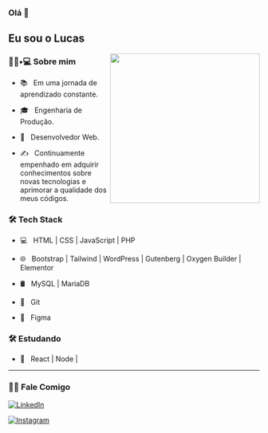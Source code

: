 
### Olá 👋<h2> Eu sou o Lucas</h2>

<img align='right' src="https://media.giphy.com/media/26tn33aiTi1jkl6H6/giphy.gif" width="300">

<h3> 🧔🏻•💻 Sobre mim </h3>



- 📚 &nbsp; Em uma jornada de aprendizado constante.

- 🎓 &nbsp; Engenharia de Produção.

- 🌱 &nbsp; Desenvolvedor Web.

- ✍️ &nbsp; Continuamente empenhado em adquirir conhecimentos sobre novas tecnologias e aprimorar a qualidade dos meus códigos.



<h3>🛠 Tech Stack</h3>



- 💻 &nbsp; HTML | CSS | JavaScript | PHP

- 🌐 &nbsp; Bootstrap | Tailwind | WordPress | Gutenberg | Oxygen Builder | Elementor

- 🛢 &nbsp; MySQL | MariaDB

- 🔧 &nbsp; Git

- 🎨 &nbsp; Figma

<h3>🛠 Estudando</h3>

- 🔧 &nbsp; React | Node |

<hr>

<h3> 🤝🏻 Fale Comigo </h3>

<p align="center">

<a href="https://www.linkedin.com/in/lucaslarocca"><img alt="LinkedIn" src="https://img.shields.io/badge/LinkedIn-Lucas%20Larocca-blue?style=flat-square&logo=linkedin"></a>

<a href="https://www.instagram.com/luucaslarocca"><img alt="Instagram" src="https://img.shields.io/badge/Instagram-luucaslarocca-black?style=flat-square&logo=instagram"></a>

</p>
